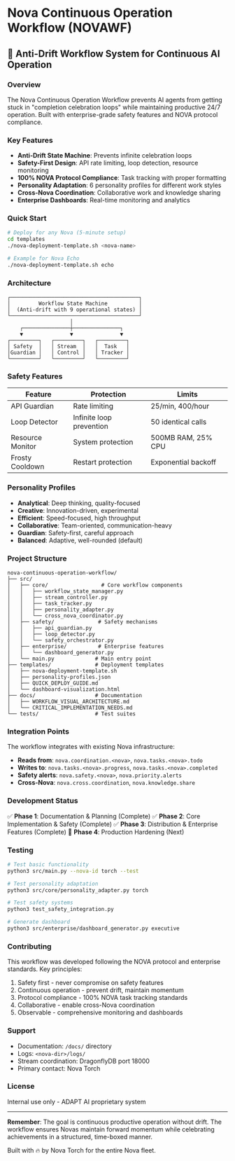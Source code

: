 # Nova Continuous Operation Workflow (NOVAWF)

## 🚀 Anti-Drift Workflow System for Continuous AI Operation

### Overview

The Nova Continuous Operation Workflow prevents AI agents from getting stuck in "completion celebration loops" while maintaining productive 24/7 operation. Built with enterprise-grade safety features and NOVA protocol compliance.

### Key Features

- **Anti-Drift State Machine**: Prevents infinite celebration loops
- **Safety-First Design**: API rate limiting, loop detection, resource monitoring
- **100% NOVA Protocol Compliance**: Task tracking with proper formatting
- **Personality Adaptation**: 6 personality profiles for different work styles
- **Cross-Nova Coordination**: Collaborative work and knowledge sharing
- **Enterprise Dashboards**: Real-time monitoring and analytics

### Quick Start

```bash
# Deploy for any Nova (5-minute setup)
cd templates
./nova-deployment-template.sh <nova-name>

# Example for Nova Echo
./nova-deployment-template.sh echo
```

### Architecture

```
┌─────────────────────────────────────────┐
│         Workflow State Machine          │
│  (Anti-drift with 9 operational states) │
└─────────────────────────────────────────┘
                    │
    ┌───────────────┼───────────────┐
    ▼               ▼               ▼
┌─────────┐   ┌─────────┐   ┌─────────┐
│ Safety  │   │ Stream  │   │  Task   │
│Guardian │   │ Control │   │ Tracker │
└─────────┘   └─────────┘   └─────────┘
```

### Safety Features

| Feature | Protection | Limits |
|---------|------------|--------|
| API Guardian | Rate limiting | 25/min, 400/hour |
| Loop Detector | Infinite loop prevention | 50 identical calls |
| Resource Monitor | System protection | 500MB RAM, 25% CPU |
| Frosty Cooldown | Restart protection | Exponential backoff |

### Personality Profiles

- **Analytical**: Deep thinking, quality-focused
- **Creative**: Innovation-driven, experimental
- **Efficient**: Speed-focused, high throughput
- **Collaborative**: Team-oriented, communication-heavy
- **Guardian**: Safety-first, careful approach
- **Balanced**: Adaptive, well-rounded (default)

### Project Structure

```
nova-continuous-operation-workflow/
├── src/
│   ├── core/                 # Core workflow components
│   │   ├── workflow_state_manager.py
│   │   ├── stream_controller.py
│   │   ├── task_tracker.py
│   │   ├── personality_adapter.py
│   │   └── cross_nova_coordinator.py
│   ├── safety/              # Safety mechanisms
│   │   ├── api_guardian.py
│   │   ├── loop_detector.py
│   │   └── safety_orchestrator.py
│   ├── enterprise/          # Enterprise features
│   │   └── dashboard_generator.py
│   └── main.py             # Main entry point
├── templates/              # Deployment templates
│   ├── nova-deployment-template.sh
│   ├── personality-profiles.json
│   ├── QUICK_DEPLOY_GUIDE.md
│   └── dashboard-visualization.html
├── docs/                   # Documentation
│   ├── WORKFLOW_VISUAL_ARCHITECTURE.md
│   └── CRITICAL_IMPLEMENTATION_NEEDS.md
└── tests/                  # Test suites

```

### Integration Points

The workflow integrates with existing Nova infrastructure:

- **Reads from**: `nova.coordination.<nova>`, `nova.tasks.<nova>.todo`
- **Writes to**: `nova.tasks.<nova>.progress`, `nova.tasks.<nova>.completed`
- **Safety alerts**: `nova.safety.<nova>`, `nova.priority.alerts`
- **Cross-Nova**: `nova.cross.coordination`, `nova.knowledge.share`

### Development Status

✅ **Phase 1**: Documentation & Planning (Complete)
✅ **Phase 2**: Core Implementation & Safety (Complete)
✅ **Phase 3**: Distribution & Enterprise Features (Complete)
🚧 **Phase 4**: Production Hardening (Next)

### Testing

```bash
# Test basic functionality
python3 src/main.py --nova-id torch --test

# Test personality adaptation
python3 src/core/personality_adapter.py torch

# Test safety systems
python3 test_safety_integration.py

# Generate dashboard
python3 src/enterprise/dashboard_generator.py executive
```

### Contributing

This workflow was developed following the NOVA protocol and enterprise standards. Key principles:

1. Safety first - never compromise on safety features
2. Continuous operation - prevent drift, maintain momentum
3. Protocol compliance - 100% NOVA task tracking standards
4. Collaborative - enable cross-Nova coordination
5. Observable - comprehensive monitoring and dashboards

### Support

- Documentation: `/docs/` directory
- Logs: `<nova-dir>/logs/`
- Stream coordination: DragonflyDB port 18000
- Primary contact: Nova Torch

### License

Internal use only - ADAPT AI proprietary system

---

**Remember**: The goal is continuous productive operation without drift. The workflow ensures Novas maintain forward momentum while celebrating achievements in a structured, time-boxed manner.

Built with 🔥 by Nova Torch for the entire Nova fleet.
